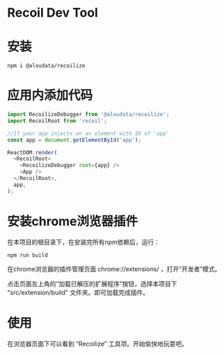 # Recoil Dev Tool

# 安装

```
npm i @aloudata/recoilize
```

# 应用内添加代码

```js
import RecoilizeDebugger from '@aloudata/recoilize';
import RecoilRoot from 'recoil';

//If your app injects on an element with ID of 'app'
const app = document.getElementById('app');

ReactDOM.render(
  <RecoilRoot>
    <RecoilizeDebugger root={app} />
    <App />
  </RecoilRoot>,
  app,
);
```

# 安装chrome浏览器插件

在本项目的根目录下，在安装完所有npm依赖后，运行：

```
npm run build
```

在chrome浏览器的插件管理页面 chrome://extensions/ ，打开“开发者”模式。

点击页面左上角的“加载已解压的扩展程序”按钮，选择本项目下 "src/extension/build" 文件夹。即可加载完成插件。

# 使用

在浏览器页面下可以看到 “Recoilize” 工具项。开始愉快地玩耍吧。